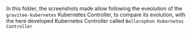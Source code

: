 In this folder, the screenshots made allow following the eveolution of the `gravitee-kubernetes` Kubernetes Controller, to compare its evolution, with the here developed Kubernetes Controller called `Bellerophon Kubernetes Controller`
